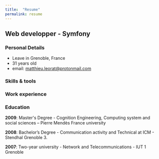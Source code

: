 ```yaml
---
title:  "Resume"
permalink: resume
---
```

## Web developper - Symfony

### Personal Details
- Leave in Grenoble, France
- 31 years old
- email: matthieu.leorat@protonmail.com

### Skills & tools

### Work experience

### Education
**2009**: Master's Degree - Cognition Engineering, Computing system and social sciences – Pierre Mendès France university

**2008**: Bachelor’s Degree - Communication activity and Technical at ICM - Stendhal Grenoble 3.

**2007**: Two-year university  - Network and Telecommunications - IUT 1 Grenoble
